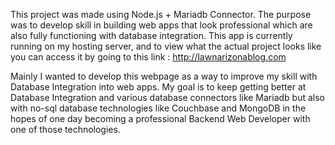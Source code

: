 This project was made using Node.js + Mariadb Connector. The purpose was to develop skill in building web apps that look professional which are also fully functioning with database integration. This app is currently running on my hosting server, and to view what the actual project looks like you can access it by going to this link : http://lawnarizonablog.com

Mainly I wanted to develop this webpage as a way to improve my skill with Database Integration into web apps. My goal is to keep getting better at Database Integration and various database connectors like Mariadb but also with no-sql database technologies like Couchbase and MongoDB in the hopes of one day becoming a professional Backend Web Developer with one of those technologies.
